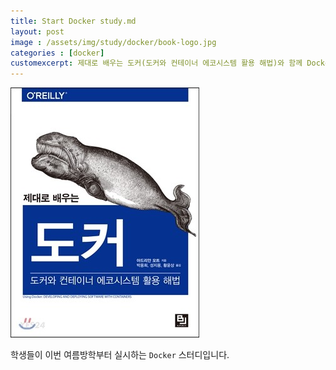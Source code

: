 ```yaml
---
title: Start Docker study.md
layout: post
image : /assets/img/study/docker/book-logo.jpg
categories : [docker]
customexcerpt: 제대로 배우는 도커(도커와 컨테이너 에코시스템 활용 해법)와 함께 Docker에 대해 알아보아요❗
---
```


![1](/assets/img/study/docker/book-logo.jpg)


학생들이 이번 여름방학부터 실시하는 ```Docker``` 스터디입니다.
